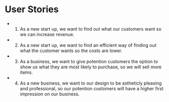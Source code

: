 # User Stories

- 1) As a new start up, we want to find out what our customers want so we can increase revenue.

- 2) As a new start up, we want to find an efficient way of finding out what the customer wants so the costs are lower.

- 3) As a business, we want to give potention customers the option to show us what they are most likely to purchase, so we will sell more items.

- 4) As a new business, we want to our design to be astheticly pleasing and professional, so our potention customers will have a higher first impression on our business.